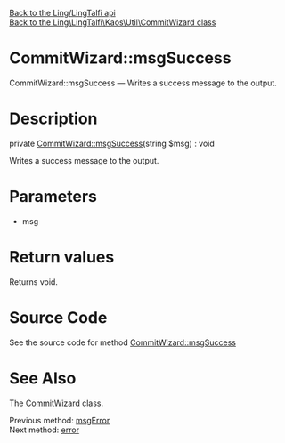[Back to the Ling/LingTalfi api](https://github.com/lingtalfi/LingTalfi/blob/master/doc/api/Ling/LingTalfi.md)<br>
[Back to the Ling\LingTalfi\Kaos\Util\CommitWizard class](https://github.com/lingtalfi/LingTalfi/blob/master/doc/api/Ling/LingTalfi/Kaos/Util/CommitWizard.md)


CommitWizard::msgSuccess
================



CommitWizard::msgSuccess — Writes a success message to the output.




Description
================


private [CommitWizard::msgSuccess](https://github.com/lingtalfi/LingTalfi/blob/master/doc/api/Ling/LingTalfi/Kaos/Util/CommitWizard/msgSuccess.md)(string $msg) : void




Writes a success message to the output.




Parameters
================


- msg

    


Return values
================

Returns void.








Source Code
===========
See the source code for method [CommitWizard::msgSuccess](https://github.com/lingtalfi/LingTalfi/blob/master/Kaos/Util/CommitWizard.php#L153-L156)


See Also
================

The [CommitWizard](https://github.com/lingtalfi/LingTalfi/blob/master/doc/api/Ling/LingTalfi/Kaos/Util/CommitWizard.md) class.

Previous method: [msgError](https://github.com/lingtalfi/LingTalfi/blob/master/doc/api/Ling/LingTalfi/Kaos/Util/CommitWizard/msgError.md)<br>Next method: [error](https://github.com/lingtalfi/LingTalfi/blob/master/doc/api/Ling/LingTalfi/Kaos/Util/CommitWizard/error.md)<br>

